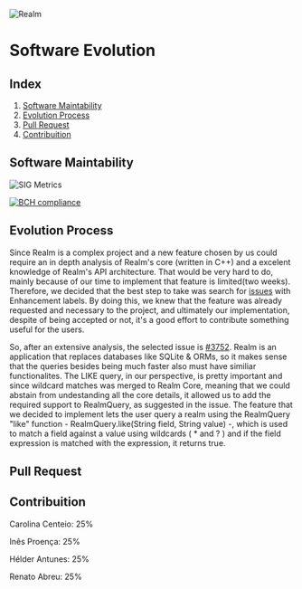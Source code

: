 ![Realm](https://github.com/renatoabreu11/realm-java/blob/master/ESOF-docs/Resources/realmDark.jpg)
# Software Evolution

## Index

1. [Software Maintability](#maintability)
2. [Evolution Process](#evolution)
3. [Pull Request](#pull)
4. [Contribuition](#contribuition)

## Software Maintability <a name="maintability"></a>

![SIG Metrics](https://github.com/renatoabreu11/realm-java/blob/master/ESOF-docs/Resources/Metrics.png)



[![BCH compliance](https://bettercodehub.com/edge/badge/renatoabreu11/realm-java)](https://bettercodehub.com)

## Evolution Process <a name="evolution"></a>

Since Realm is a complex project and a new feature chosen by us could require an in depth analysis of Realm's core (written in C++) and a excelent knowledge of Realm's API architecture. That would be very hard to do, mainly because of our time to implement that feature is limited(two weeks). Therefore, we decided that the best step to take was search for [issues](https://github.com/realm/realm-java/issues?q=is%3Aopen+is%3Aissue+label%3AT%3AEnhancement) with Enhancement labels. By doing this, we knew that the feature was already requested and necessary to the project, and ultimately our implementation, despite of being accepted or not, it's a good effort to contribute something useful for the users. 

So, after an extensive analysis, the selected issue is [#3752](https://github.com/realm/realm-java/issues/3752). Realm is an application that replaces databases like SQLite & ORMs, so it makes sense that the queries besides being much faster also must have similiar functionalites. The LIKE query, in our perspective, is pretty important and since wildcard matches was merged to Realm Core, meaning that we could abstain from undestanding all the core details, it allowed us to add the required support to RealmQuery, as suggested in the issue. The feature that we decided to implement lets the user query a realm using the RealmQuery "like" function - RealmQuery.like(String field, String value) -, which is used to match a field against a value using wildcards ( * and ? ) and if the field expression is matched with the expression, it returns true.

## Pull Request <a name="pull"></a>

## Contribuition <a name="contribuition"></a>

Carolina Centeio: 25%

Inês Proença: 25%

Hélder Antunes: 25%

Renato Abreu: 25%
